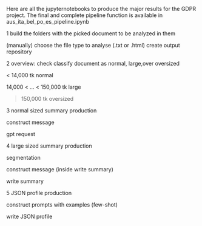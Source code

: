Here are all the jupyternotebooks to produce the major results for the GDPR project. The final and complete pipeline function is available in aus_ita_bel_po_es_pipeline.ipynb

1 build the folders with the picked document to be analyzed in them

(manually) choose the file type to analyse (.txt or .html)
create output repository

2 overview: check classify document as normal, large,over oversized

 < 14,000 tk    normal
 
14,000 < ... < 150,000 tk large

> 150,000 tk oversized

3 normal sized summary production

construct message

gpt request

4 large sized summary production

segmentation

construct message (inside write summary)

write summary

5 JSON profile production

construct prompts with examples (few-shot)

write JSON profile
